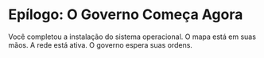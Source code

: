 # Epílogo: O Governo Começa Agora

Você completou a instalação do sistema operacional. 
O mapa está em suas mãos. A rede está ativa. 
O governo espera suas ordens.